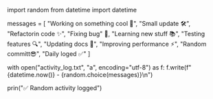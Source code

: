 import random
from datetime import datetime

messages = [
    "Working on something cool 🚀",
    "Small update 🛠",
    "Refactorin code ✨",
    "Fixing bug" 🐛,
    "Learning new stuff 📚",
    "Testing features 🔍",
    "Updating docs 📄",
    "Improving performance ⚡",
    "Random committ😎",
    "Daily loged ✅"
]

with open("activity_log.txt", "a", encoding="utf-8") as f:
    f.write(f"{datetime.now()} - {random.choice(messages)}\n")

prin("✅ Random activity logged")

